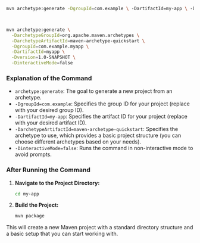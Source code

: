```sh
mvn archetype:generate -DgroupId=com.example \ -DartifactId=my-app \ -DarchetypeArtifactId=maven-archetype-quickstart \ -DinteractiveMode=false



mvn archetype:generate \
  -DarchetypeGroupId=org.apache.maven.archetypes \
  -DarchetypeArtifactId=maven-archetype-quickstart \
  -DgroupId=com.example.myapp \
  -DartifactId=myapp \
  -Dversion=1.0-SNAPSHOT \
  -DinteractiveMode=false

```

### Explanation of the Command

- `archetype:generate`: The goal to generate a new project from an archetype.
- `-DgroupId=com.example`: Specifies the group ID for your project (replace with your desired group ID).
- `-DartifactId=my-app`: Specifies the artifact ID for your project (replace with your desired artifact ID).
- `-DarchetypeArtifactId=maven-archetype-quickstart`: Specifies the archetype to use, which provides a basic project structure (you can choose different archetypes based on your needs).
- `-DinteractiveMode=false`: Runs the command in non-interactive mode to avoid prompts.

### After Running the Command

1. **Navigate to the Project Directory:**

   ```bash
   cd my-app
   ```

2. **Build the Project:**

   ```bash
   mvn package
   ```

This will create a new Maven project with a standard directory structure and a basic setup that you can start working with.